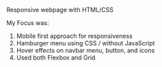 Responsive webpage with HTML/CSS

My Focus was:
1. Mobile first approach for responsiveness
2. Hamburger menu using CSS / without JavaScript
3. Hover effects on navbar menu, button, and icons
4. Used both Flexbox and Grid